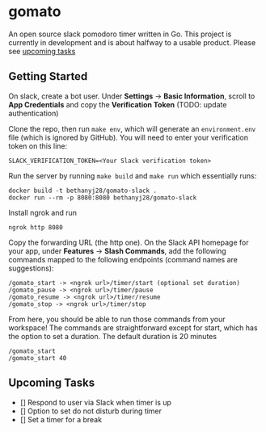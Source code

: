 # gomato
An open source slack pomodoro timer written in Go. This project is currently in development and is about halfway to a usable product. Please see [upcoming tasks](#upcoming-tasks)

## Getting Started

On slack, create a bot user. Under **Settings** -> **Basic Information**, scroll to **App Credentials** and copy the **Verification Token** (TODO: update authentication)

Clone the repo, then run `make env`, which will generate an `environment.env` file (which is ignored by GitHub). You will need to enter your verification token on this line:

```
SLACK_VERIFICATION_TOKEN=<Your Slack verification token>
```

Run the server by running `make build` and `make run` which essentially runs:

```
docker build -t bethanyj28/gomato-slack .
docker run --rm -p 8080:8080 bethanyj28/gomato-slack
```

Install ngrok and run 

```
ngrok http 8080
```

Copy the forwarding URL (the http one). On the Slack API homepage for your app, under **Features** -> **Slash Commands**, add the following commands mapped to the following endpoints (command names are suggestions):

```
/gomato_start -> <ngrok url>/timer/start (optional set duration)
/gomato_pause -> <ngrok url>/timer/pause
/gomato_resume -> <ngrok url>/timer/resume
/gomato_stop -> <ngrok url>/timer/stop
```

From here, you should be able to run those commands from your workspace! The commands are straightforward except for start, which has the option to set a duration. The default duration is 20 minutes

```
/gomato_start
/gomato_start 40
```

## Upcoming Tasks
- [] Respond to user via Slack when timer is up
- [] Option to set do not disturb during timer
- [] Set a timer for a break
